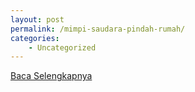 ```yaml
---
layout: post
permalink: /mimpi-saudara-pindah-rumah/
categories:
    - Uncategorized
---
```


[Baca Selengkapnya](/08)